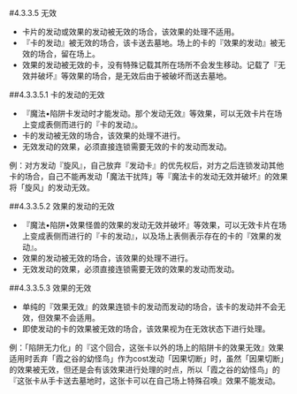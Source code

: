 #4.3.3.5        无效
* 卡片的发动或效果的发动被无效的场合，该效果的处理不适用。
* 『卡的发动』被无效的场合，该卡送去墓地。场上的卡的『效果的发动』被无效的场合，留在场上。
* 效果的发动被无效的卡，没有特殊记载其所在场所不会发生移动。记载了『无效并破坏』等效果的场合，是无效后由于被破坏而送去墓地。

##4.3.3.5.1        卡的发动的无效
* 『魔法•陷阱卡发动时才能发动。那个发动无效』等效果，可以无效卡片在场上变成表侧而进行的『卡的发动』。
* 卡的发动被无效的场合，该效果的处理不进行。
* 无效发动的效果，必须直接连锁需要无效的卡的发动而发动。

例：对方发动『旋风』，自己放弃『发动卡』的优先权后，对方之后连锁发动其他卡的场合，自己不能再发动「魔法干扰阵」等『魔法卡的发动无效并破坏』的效果将「旋风」的发动无效。

##4.3.3.5.2        效果的发动的无效
* 『魔法•陷阱•效果怪兽的效果的发动无效并破坏』等效果，可以无效卡片在场上变成表侧而进行的『卡的发动』，以及场上表侧表示存在的卡的『效果的发动』。
* 效果的发动被无效的场合，该效果的处理不进行。
* 无效发动的效果，必须直接连锁需要无效的效果的发动而发动。

##4.3.3.5.3        效果的无效
* 单纯的『效果无效』的效果连锁卡的发动而发动的场合，该卡的发动并不会无效，但效果不会适用。
* 即使发动的卡的效果被无效的场合，该效果视为在无效状态下进行处理。

例：「陷阱无力化」的『这个回合，这张卡以外的场上的陷阱卡的效果无效』效果适用时丢弃「霞之谷的幼怪鸟」作为cost发动「因果切断」时，虽然「因果切断」的效果被无效，但还是会有该效果进行处理的时点，所以「霞之谷的幼怪鸟」的『这张卡从手卡送去墓地时，这张卡可以在自己场上特殊召唤』效果不能发动。
